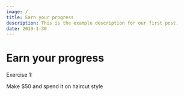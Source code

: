 ```yaml
---
image: /
title: Earn your progress
description: This is the example description for our first post.
date: 2019-1-30
---
```


# Earn your progress
<!-- wp:paragraph -->
<p>Exercise 1:</p>
<!-- /wp:paragraph -->

<!-- wp:paragraph -->
<p>Make $50 and spend it on haircut style</p>
<!-- /wp:paragraph -->